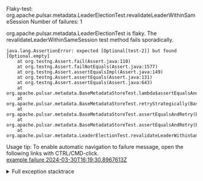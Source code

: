         
Flaky-test: org.apache.pulsar.metadata.LeaderElectionTest.revalidateLeaderWithinSameSession
Number of failures: 1

org.apache.pulsar.metadata.LeaderElectionTest is flaky. The revalidateLeaderWithinSameSession test method fails sporadically.

```
java.lang.AssertionError: expected [Optional[test-2]] but found [Optional.empty]
	at org.testng.Assert.fail(Assert.java:110)
	at org.testng.Assert.failNotEquals(Assert.java:1577)
	at org.testng.Assert.assertEqualsImpl(Assert.java:149)
	at org.testng.Assert.assertEquals(Assert.java:131)
	at org.testng.Assert.assertEquals(Assert.java:643)
	at org.apache.pulsar.metadata.BaseMetadataStoreTest.lambda$assertEqualsAndRetry$8(BaseMetadataStoreTest.java:151)
	at org.apache.pulsar.metadata.BaseMetadataStoreTest.retryStrategically(BaseMetadataStoreTest.java:159)
	at org.apache.pulsar.metadata.BaseMetadataStoreTest.assertEqualsAndRetry(BaseMetadataStoreTest.java:147)
	at org.apache.pulsar.metadata.BaseMetadataStoreTest.assertEqualsAndRetry(BaseMetadataStoreTest.java:139)
	at org.apache.pulsar.metadata.LeaderElectionTest.revalidateLeaderWithinSameSession(LeaderElectionTest.java:212)
```

Usage tip: To enable automatic navigation to failure message, open the following links with CTRL/CMD-click.  
[example failure 2024-03-30T16:19:30.8967613Z](https://github.com/apache/pulsar/actions/runs/8491885843/job/23264421063#step:11:231)  


<details>
<summary>Full exception stacktrace</summary>
<code><pre>
java.lang.AssertionError: expected [Optional[test-2]] but found [Optional.empty]
	at org.testng.Assert.fail(Assert.java:110)
	at org.testng.Assert.failNotEquals(Assert.java:1577)
	at org.testng.Assert.assertEqualsImpl(Assert.java:149)
	at org.testng.Assert.assertEquals(Assert.java:131)
	at org.testng.Assert.assertEquals(Assert.java:643)
	at org.apache.pulsar.metadata.BaseMetadataStoreTest.lambda$assertEqualsAndRetry$8(BaseMetadataStoreTest.java:151)
	at org.apache.pulsar.metadata.BaseMetadataStoreTest.retryStrategically(BaseMetadataStoreTest.java:159)
	at org.apache.pulsar.metadata.BaseMetadataStoreTest.assertEqualsAndRetry(BaseMetadataStoreTest.java:147)
	at org.apache.pulsar.metadata.BaseMetadataStoreTest.assertEqualsAndRetry(BaseMetadataStoreTest.java:139)
	at org.apache.pulsar.metadata.LeaderElectionTest.revalidateLeaderWithinSameSession(LeaderElectionTest.java:212)
	at java.base/jdk.internal.reflect.NativeMethodAccessorImpl.invoke0(Native Method)
	at java.base/jdk.internal.reflect.NativeMethodAccessorImpl.invoke(NativeMethodAccessorImpl.java:77)
	at java.base/jdk.internal.reflect.DelegatingMethodAccessorImpl.invoke(DelegatingMethodAccessorImpl.java:43)
	at java.base/java.lang.reflect.Method.invoke(Method.java:568)
	at org.testng.internal.invokers.MethodInvocationHelper.invokeMethod(MethodInvocationHelper.java:139)
	at org.testng.internal.invokers.InvokeMethodRunnable.runOne(InvokeMethodRunnable.java:47)
	at org.testng.internal.invokers.InvokeMethodRunnable.call(InvokeMethodRunnable.java:76)
	at org.testng.internal.invokers.InvokeMethodRunnable.call(InvokeMethodRunnable.java:11)
	at java.base/java.util.concurrent.FutureTask.run(FutureTask.java:264)
	at java.base/java.util.concurrent.ThreadPoolExecutor.runWorker(ThreadPoolExecutor.java:1136)
	at java.base/java.util.concurrent.ThreadPoolExecutor$Worker.run(ThreadPoolExecutor.java:635)
	at java.base/java.lang.Thread.run(Thread.java:840)

</pre></code>
</details>

